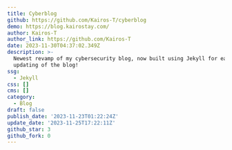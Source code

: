 ```yaml
---
title: Cyberblog
github: https://github.com/Kairos-T/cyberblog
demo: https://blog.kairostay.com/
author: Kairos-T
author_link: https://github.com/Kairos-T
date: 2023-11-30T04:37:02.349Z
description: >-
  Newest revamp of my cybersecurity blog, now built using Jekyll for easy
  updating of the blog!
ssg:
  - Jekyll
css: []
cms: []
category:
  - Blog
draft: false
publish_date: '2023-11-23T01:22:24Z'
update_date: '2023-11-25T17:22:11Z'
github_star: 3
github_fork: 0
---
```

